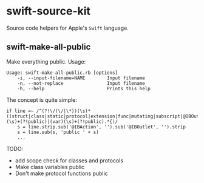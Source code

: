 # swift-source-kit

Source code helpers for Apple's `Swift` language.

## swift-make-all-public

Make everything public. Usage:

```
Usage: swift-make-all-public.rb [options]
    -i, --input-filename=NAME        Input filename
    -n, --not-replace                Input filename
    -h, --help                       Prints this help
```

The concept is quite simple:

```
if line =~ /^(?!\/(\/|\*))(\s)*((struct|class|static|protocol|extension|func|mutating|subscript|@IBOutlet|@IBAction|override|enum)(\s)+(?!public)|(var)(\s)+(?!public).*{)/
	s = line.strip.sub('@IBAction', '').sub('@IBOutlet', '').strip
	s = line.sub(s, 'public ' + s)
	...
```

TODO:

- add scope check for classes and protocols
- Make class variables public
- Don't make protocol functions public